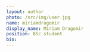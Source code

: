 ```yaml
---
layout: author
photo: /src/img/user.jpg
name: miriamdragomir
display_name: Miriam Dragomir
position: BSc student
bio:
---
```

